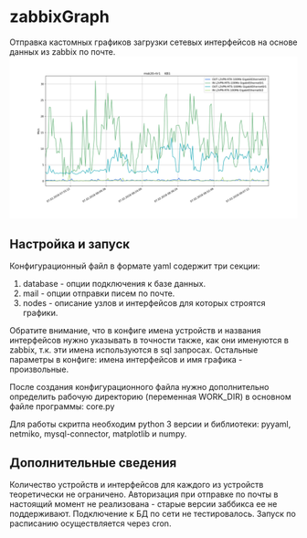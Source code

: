# zabbixGraph

Отправка кастомных графиков загрузки сетевых интерфейсов на основе данных из zabbix по почте.
![пример графика](https://raw.githubusercontent.com/anonslou/zabbixGraph/master/msk10-rtr1.png "Пример графика")

## Настройка и запуск

Конфигурационный файл в формате yaml содержит три секции:
1. database - опции подключения к базе данных.
2. mail - опции отправки писем по почте.
3. nodes - описание узлов и интерфейсов для которых строятся графики.

Обратите внимание, что в конфиге имена устройств и названия интерфейсов нужно указывать в точности также, как они именуются в zabbix, т.к. эти имена используются в sql запросах. Остальные параметры в конфиге: имена интерфейсов и имя графика - произвольные.

После создания конфигурационного файла нужно дополнительно определить рабочую директорию (переменная WORK_DIR) в основном файле программы: core.py

Для работы скритпа необходим python 3 версии и библиотеки: pyyaml, netmiko, mysql-connector, matplotlib и numpy.

## Дополнительные сведения

Количество устройств и интерфейсов для каждого из устройств теоретически не ограничено. Авторизация при отправке по почты в настоящий момент не реализована - старые версии заббикса ее не поддерживают. Подключение к БД по сети не тестировалось. Запуск по расписанию осуществляется через cron.
